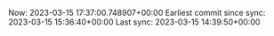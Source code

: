 Now: 2023-03-15 17:37:00.748907+00:00 Earliest commit since sync: 2023-03-15 15:36:40+00:00 Last sync: 2023-03-15 14:39:50+00:00
